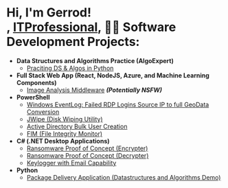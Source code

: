 <h1>Hi, I'm Gerrod! <br/><a href="https://github.com/gdavis850"> 
</a>, <a href=["https://www.linkedin.com/in/gdavis850/](https://www.linkedin.com/in/gerrod-davis-b6403a254?lipi=urn%3Ali%3Apage%3Ad_flagship3_profile_view_base_contact_details%3B%2FEW6L0nZS3m0mrSfAttnOg%3D%3D)">ITProfessional</a>, <a 

<h2>👨‍💻 Software Development Projects:</h2>

- <b>Data Structures and Algorithms Practice (AlgoExpert)</b>
  - [Praciting DS & Algos in Python](https://github.com/gdavis850/Algorithms-Practice)
- <b>Full Stack Web App (React, NodeJS, Azure, and Machine Learning Components)</b>
  - [Image Analysis Middleware](https://github.com/gdavis850/4chan-Image-Analysis-Middleware-C964) <b><i>(Potentially NSFW)</b></i>
- <b>PowerShell</b>
  - [Windows EventLog: Failed RDP Logins Source IP to full GeoData Conversion](https://github.com/gdavis850/Sentinel-Lab)
  - [JWipe (Disk Wiping Utility)](https://github.com/gdavis850/Jwipe.PowerShell)
  - [Active Directory Bulk User Creation](https://github.com/gdavis850/AD_PS)
  - [FIM (File Integrity Monitor)](https://github.com/gdavis850/PowerShell-Integrity-FIM)
- <b>C# (.NET Desktop Applications)</b>
  - [Ransomware Proof of Concept (Encrypter)](https://github.com/gdavis850/EncrypterPOC)
  - [Ransomware Proof of Concept (Decrypter)](https://github.com/gdavis850/DecrypterPOC)
  - [Keylogger with Email Capability](https://github.com/gdavis850/Key-Logger-With-Email)
- <b>Python</b>
  - [Package Delivery Application (Datastructures and Algorithms Demo)](https://github.com/joshmadakor1/Package-Delivery-Pathfinding-Algorithm)


[linkedin]: https://linkedin.com/in/gerrod-davis
<!--
**joshmadakor1/joshmadakor1** is a ✨ _special_ ✨ repository because its `README.md` (this file) appears on your GitHub profile.

Here are some ideas to get you started:

- 🔭 I’m currently working on ...
- 🌱 I’m currently learning ...
- 👯 I’m looking to collaborate on ...
- 🤔 I’m looking for help with ...
- 💬 Ask me about ...
- 📫 How to reach me: ...
- 😄 Pronouns: ...
- ⚡ Fun fact: ...
-->
